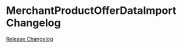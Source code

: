# MerchantProductOfferDataImport Changelog

[Release Changelog](https://github.com/spryker/merchant-product-offer-data-import/releases)
